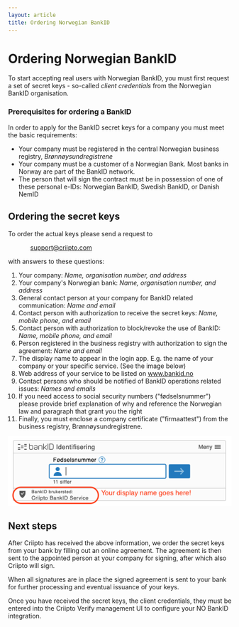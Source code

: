 ```yaml
---
layout: article
title: Ordering Norwegian BankID
---
```

# Ordering Norwegian BankID

To start accepting real users with Norwegian BankID, you must first request a set of secret keys - so-called _client credentials_ from the Norwegian BankID organisation.

### Prerequisites for ordering a BankID

In order to apply for the BankID secret keys for a company you must meet the basic requirements:

- Your company must be registered in the central Norwegian business registry, _Brønnøysundregistrene_
- Your company must be a customer of a Norwegian Bank. Most banks in Norway are part of the BankID network.
- The person that will sign the contract must be in possession of one of these personal e-IDs: Norwegian BankID, Swedish BankID, or Danish NemID

## Ordering the secret keys

To order the actual keys please send a request to 

<p style="text-indent: 50px"><a href="mailto:support@criipto.com?subject=NO BankID for ...">support@criipto.com</a></p>

with answers to these questions:

1. Your company: _Name, organisation number, and address_
2. Your company's Norwegian bank: _Name, organisation number, and address_
3. General contact person at your company for BankID related communication: _Name and email_
4. Contact person with authorization to receive the secret keys: _Name, mobile phone, and email_
5. Contact person with authorization to block/revoke the use of BankID: _Name, mobile phone, and email_
6. Person registered in the business registry with authorization to sign the agreement: _Name and email_
7. The display name to appear in the login app. E.g. the name of your company or your specific service. (See the image below)
8. Web address of your service to be listed on www.bankid.no
9. Contact persons who should be notified of BankID operations related issues: _Names and emails_
10. If you need access to social security numbers ("fødselsnummer") please provide brief explanation of why and reference the Norwegian law and paragraph that grant you the right
11. Finally, you must enclose a company certificate ("firmaattest") from the business registry, Brønnøysundregistrene.

![BankID login](/images/no-bankid-central.png)

## Next steps

After Criipto has received the above information, we order the secret keys from your bank by filling out an online agreement. The agreement is then sent to the appointed person at your company for signing, after which also Criipto will sign. 

When all signatures are in place the signed agreement is sent to your bank for further processing and eventual issuance of your keys. 

Once you have received the secret keys, the client credentials, they must be entered into the Criipto Verify management UI to configure your NO BankID integration.


